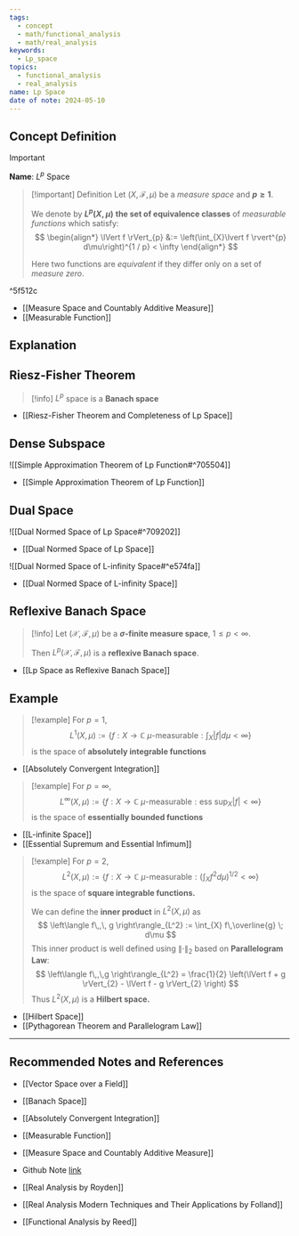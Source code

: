 ```yaml
---
tags:
  - concept
  - math/functional_analysis
  - math/real_analysis
keywords:
  - Lp_space
topics:
  - functional_analysis
  - real_analysis
name: Lp Space
date of note: 2024-05-10
---
```


## Concept Definition

>[!important]
>**Name**:  $L^p$ Space

>[!important] Definition
>Let $(X, \mathscr{F}, \mu)$ be a *measure space* and **$p\ge 1$**. 
>
>We denote by **$L^{p}(X, \mu)$** **the set of equivalence classes** of *measurable functions* which satisfy:
>$$
> \begin{align*}
> \lVert f \rVert_{p} &:= \left(\int_{X}\lvert f \rvert^{p}  d\mu\right)^{1 / p} < \infty
> \end{align*} 
>$$
>
>Here two functions are *equivalent* if they differ only on a set of *measure zero*.

^5f512c

- [[Measure Space and Countably Additive Measure]]
- [[Measurable Function]]



## Explanation




## Riesz-Fisher Theorem

>[!info]
>$L^p$ space is a **Banach space**

- [[Riesz-Fisher Theorem and Completeness of Lp Space]]

## Dense Subspace

![[Simple Approximation Theorem of Lp Function#^705504]]

- [[Simple Approximation Theorem of Lp Function]]

## Dual Space

![[Dual Normed Space of Lp Space#^709202]]

- [[Dual Normed Space of Lp Space]]

![[Dual Normed Space of L-infinity Space#^e574fa]]

- [[Dual Normed Space of L-infinity Space]]

## Reflexive Banach Space

>[!info]
> Let $(\mathcal{X}, \mathscr{F}, \mu)$ be a **$\sigma$-finite measure space**, $1\le p < \infty$.
> 
> Then $L^p(\mathcal{X}, \mathscr{F}, \mu)$ is a **reflexive Banach space**.

- [[Lp Space as Reflexive Banach Space]]


## Example

>[!example]
>For $p=1$, $$L^1(X, \mu) := \left\{ f: X \to \mathbb{C} \text{ $\mu$-measurable}: \int_{X}|f| d\mu < \infty \right\} $$ is the space of **absolutely integrable functions** 

- [[Absolutely Convergent Integration]]

>[!example]
>For $p=\infty$, $$L^{\infty}(X, \mu) := \left\{ f: X \to \mathbb{C} \text{ $\mu$-measurable}: \text{ess }\sup_{X}|f| < \infty \right\} $$ is the space of **essentially bounded functions** 

- [[L-infinite Space]]
- [[Essential Supremum and Essential Infimum]]


>[!example]
>For $p=2$, $$L^{2}(X, \mu) := \left\{ f: X \to \mathbb{C} \text{ $\mu$-measurable}: \left(\int_{X} f^2 d\mu\right)^{1 / 2} < \infty \right\} $$ is the space of **square integrable functions.**
>
>We can define the **inner product** in $L^2(X, \mu)$ as 
>$$
>\left\langle  f\,,\, g   \right\rangle_{L^2} := \int_{X} f\,\overline{g} \; d\mu
>$$
>This inner product is well defined using $\lVert \cdot \rVert_{2}$ based on **Parallelogram Law**:
>$$
>\left\langle  f\,,\,g    \right\rangle_{L^2} = \frac{1}{2} \left(\lVert f + g \rVert_{2} - \lVert f - g \rVert_{2} \right) 
>$$
>Thus $L^2(X, \mu)$ is a **Hilbert space.**

- [[Hilbert Space]]
- [[Pythagorean Theorem and Parallelogram Law]]






-----------
##  Recommended Notes and References

- [[Vector Space over a Field]]
- [[Banach Space]]

- [[Absolutely Convergent Integration]]
- [[Measurable Function]]
- [[Measure Space and Countably Additive Measure]]


- Github Note [link](https://github.com/TianpeiLuke/SelfStudyNotes/tree/master/self-study/probability_and_measure_theory)


- [[Real Analysis by Royden]]
- [[Real Analysis Modern Techniques and Their Applications by Folland]]
- [[Functional Analysis by Reed]]